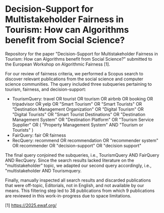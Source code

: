 # Decision-Support for Multistakeholder Fairness in Tourism: How can Algorithms benefit from Social Science?
Repository for the paper "Decision-Support for Multistakeholder Fairness in Tourism: How can Algorithms benefit from Social Science?" submitted to the European Workshop on Algorithmic Fairness [1].

For our review of fairness criteria, we performed a Scopus search to discover relevant publications from the social science and computer science communities. The query included three subqueries pertaining to tourism, fairness, and decision-support:
* TourismQuery:  travel OR tourist OR tourism OR airbnb OR booking OR tripadvisor OR yelp OR "Smart Tourism" OR "Smart Tourists" OR "Destination Management Organization" OR "Digital Tourism" OR "Digital Tourists" OR "Smart Tourist Destinations" OR "Destination Management System" OR "Destination Platform" OR "Tourism Service Supplier" OR ( "Property Management System" AND "Tourism or Tourists" )
* FairQuery: fair OR fairness
* RecQuery: recommend OR recommendation OR "recommender system" OR recommender OR "decision-support" OR "decision support"

The final query conjoined the subqueries, i.e., TourismQuery AND FairQuery AND RecQuery. Since the search results lacked literature on the "multistakeholder" topic, we adapted our second query accordingly, i.e., "multistakeholder AND Tourismquery. 

Finally, manually inspected all search results and discarded publications that were off-topic, Editorials, not in English, and not available by our means. This filtering step led to 38 publications from which 9 publications are reviewed in this work-in-progress due to space limitations. 

[1] https://2025.ewaf.org/
